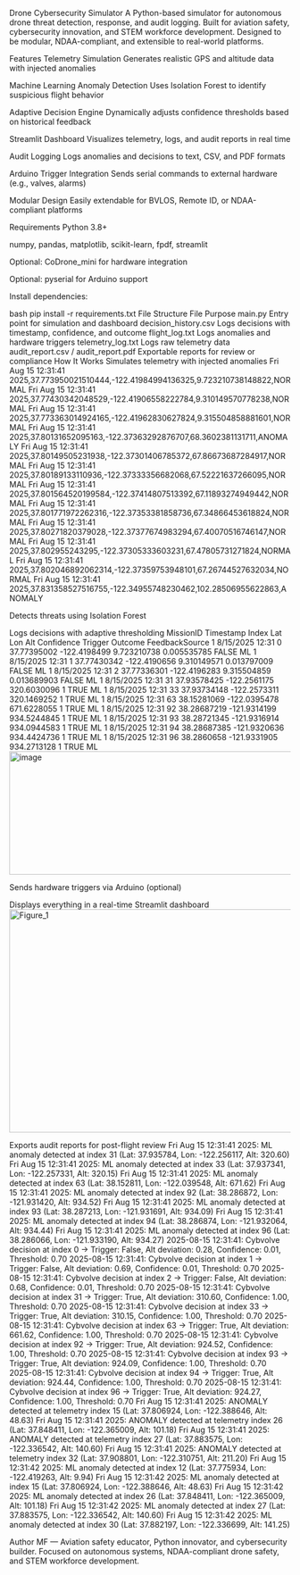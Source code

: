 Drone Cybersecurity Simulator
A Python-based simulator for autonomous drone threat detection, response, and audit logging. Built for aviation safety, cybersecurity innovation, and STEM workforce development. Designed to be modular, NDAA-compliant, and extensible to real-world platforms.

Features
Telemetry Simulation Generates realistic GPS and altitude data with injected anomalies

Machine Learning Anomaly Detection Uses Isolation Forest to identify suspicious flight behavior

Adaptive Decision Engine Dynamically adjusts confidence thresholds based on historical feedback

Streamlit Dashboard Visualizes telemetry, logs, and audit reports in real time

Audit Logging Logs anomalies and decisions to text, CSV, and PDF formats

Arduino Trigger Integration Sends serial commands to external hardware (e.g., valves, alarms)

Modular Design Easily extendable for BVLOS, Remote ID, or NDAA-compliant platforms

Requirements
Python 3.8+

numpy, pandas, matplotlib, scikit-learn, fpdf, streamlit

Optional: CoDrone_mini for hardware integration

Optional: pyserial for Arduino support

Install dependencies:

bash
pip install -r requirements.txt
File Structure
File	Purpose
main.py	Entry point for simulation and dashboard
decision_history.csv	Logs decisions with timestamp, confidence, and outcome
flight_log.txt	Logs anomalies and hardware triggers
telemetry_log.txt	Logs raw telemetry data
audit_report.csv / audit_report.pdf	Exportable reports for review or compliance
How It Works
Simulates telemetry with injected anomalies
Fri Aug 15 12:31:41 2025,37.773950021510444,-122.41984994136325,9.723210738148822,NORMAL
Fri Aug 15 12:31:41 2025,37.77430342048529,-122.41906558222784,9.310149570778238,NORMAL
Fri Aug 15 12:31:41 2025,37.773363014924165,-122.41962830627824,9.315504858881601,NORMAL
Fri Aug 15 12:31:41 2025,37.80131652095163,-122.37363292876707,68.3602381131711,ANOMALY
Fri Aug 15 12:31:41 2025,37.80149505231938,-122.37301406785372,67.86673687284917,NORMAL
Fri Aug 15 12:31:41 2025,37.80189133110936,-122.37333356682068,67.52221637266095,NORMAL
Fri Aug 15 12:31:41 2025,37.801564520199584,-122.37414807513392,67.11893274949442,NORMAL
Fri Aug 15 12:31:41 2025,37.801771972262316,-122.37353381858736,67.34866453618824,NORMAL
Fri Aug 15 12:31:41 2025,37.80271820379028,-122.37377674983294,67.40070516746147,NORMAL
Fri Aug 15 12:31:41 2025,37.802955243295,-122.37305333603231,67.47805731271824,NORMAL
Fri Aug 15 12:31:41 2025,37.802046892062314,-122.37359753948101,67.26744527632034,NORMAL
Fri Aug 15 12:31:41 2025,37.831358527516755,-122.34955748230462,102.28506955622863,ANOMALY


Detects threats using Isolation Forest

Logs decisions with adaptive thresholding
MissionID	Timestamp	Index	Lat	Lon	Alt	Confidence	Trigger	Outcome	FeedbackSource
1	8/15/2025 12:31	0	37.77395002	-122.4198499	9.723210738	0.005535785	FALSE		ML
1	8/15/2025 12:31	1	37.77430342	-122.4190656	9.310149571	0.013797009	FALSE		ML
1	8/15/2025 12:31	2	37.77336301	-122.4196283	9.315504859	0.013689903	FALSE		ML
1	8/15/2025 12:31	31	37.93578425	-122.2561175	320.6030096	1	TRUE		ML
1	8/15/2025 12:31	33	37.93734148	-122.2573311	320.1469252	1	TRUE		ML
1	8/15/2025 12:31	63	38.15281069	-122.0395478	671.6228055	1	TRUE		ML
1	8/15/2025 12:31	92	38.28687219	-121.9314199	934.5244845	1	TRUE		ML
1	8/15/2025 12:31	93	38.28721345	-121.9316914	934.0944583	1	TRUE		ML
1	8/15/2025 12:31	94	38.28687385	-121.9320636	934.4424736	1	TRUE		ML
1	8/15/2025 12:31	96	38.2860658	-121.9331905	934.2713128	1	TRUE		ML
<img width="715" height="221" alt="image" src="https://github.com/user-attachments/assets/99b8a0b7-28e7-4466-b0e4-c9d4d59328ed" />


Sends hardware triggers via Arduino (optional)

Displays everything in a real-time Streamlit dashboard
<img width="1000" height="400" alt="Figure_1" src="https://github.com/user-attachments/assets/91ea509e-a225-417b-ae37-dea15554e630" />


Exports audit reports for post-flight review
Fri Aug 15 12:31:41 2025: ML anomaly detected at index 31 (Lat: 37.935784, Lon: -122.256117, Alt: 320.60)
Fri Aug 15 12:31:41 2025: ML anomaly detected at index 33 (Lat: 37.937341, Lon: -122.257331, Alt: 320.15)
Fri Aug 15 12:31:41 2025: ML anomaly detected at index 63 (Lat: 38.152811, Lon: -122.039548, Alt: 671.62)
Fri Aug 15 12:31:41 2025: ML anomaly detected at index 92 (Lat: 38.286872, Lon: -121.931420, Alt: 934.52)
Fri Aug 15 12:31:41 2025: ML anomaly detected at index 93 (Lat: 38.287213, Lon: -121.931691, Alt: 934.09)
Fri Aug 15 12:31:41 2025: ML anomaly detected at index 94 (Lat: 38.286874, Lon: -121.932064, Alt: 934.44)
Fri Aug 15 12:31:41 2025: ML anomaly detected at index 96 (Lat: 38.286066, Lon: -121.933190, Alt: 934.27)
2025-08-15 12:31:41: Cybvolve decision at index 0 → Trigger: False, Alt deviation: 0.28, Confidence: 0.01, Threshold: 0.70
2025-08-15 12:31:41: Cybvolve decision at index 1 → Trigger: False, Alt deviation: 0.69, Confidence: 0.01, Threshold: 0.70
2025-08-15 12:31:41: Cybvolve decision at index 2 → Trigger: False, Alt deviation: 0.68, Confidence: 0.01, Threshold: 0.70
2025-08-15 12:31:41: Cybvolve decision at index 31 → Trigger: True, Alt deviation: 310.60, Confidence: 1.00, Threshold: 0.70
2025-08-15 12:31:41: Cybvolve decision at index 33 → Trigger: True, Alt deviation: 310.15, Confidence: 1.00, Threshold: 0.70
2025-08-15 12:31:41: Cybvolve decision at index 63 → Trigger: True, Alt deviation: 661.62, Confidence: 1.00, Threshold: 0.70
2025-08-15 12:31:41: Cybvolve decision at index 92 → Trigger: True, Alt deviation: 924.52, Confidence: 1.00, Threshold: 0.70
2025-08-15 12:31:41: Cybvolve decision at index 93 → Trigger: True, Alt deviation: 924.09, Confidence: 1.00, Threshold: 0.70
2025-08-15 12:31:41: Cybvolve decision at index 94 → Trigger: True, Alt deviation: 924.44, Confidence: 1.00, Threshold: 0.70
2025-08-15 12:31:41: Cybvolve decision at index 96 → Trigger: True, Alt deviation: 924.27, Confidence: 1.00, Threshold: 0.70
Fri Aug 15 12:31:41 2025: ANOMALY detected at telemetry index 15 (Lat: 37.806924, Lon: -122.388646, Alt: 48.63)
Fri Aug 15 12:31:41 2025: ANOMALY detected at telemetry index 26 (Lat: 37.848411, Lon: -122.365009, Alt: 101.18)
Fri Aug 15 12:31:41 2025: ANOMALY detected at telemetry index 27 (Lat: 37.883575, Lon: -122.336542, Alt: 140.60)
Fri Aug 15 12:31:41 2025: ANOMALY detected at telemetry index 32 (Lat: 37.908801, Lon: -122.310751, Alt: 211.20)
Fri Aug 15 12:31:42 2025: ML anomaly detected at index 12 (Lat: 37.775934, Lon: -122.419263, Alt: 9.94)
Fri Aug 15 12:31:42 2025: ML anomaly detected at index 15 (Lat: 37.806924, Lon: -122.388646, Alt: 48.63)
Fri Aug 15 12:31:42 2025: ML anomaly detected at index 26 (Lat: 37.848411, Lon: -122.365009, Alt: 101.18)
Fri Aug 15 12:31:42 2025: ML anomaly detected at index 27 (Lat: 37.883575, Lon: -122.336542, Alt: 140.60)
Fri Aug 15 12:31:42 2025: ML anomaly detected at index 30 (Lat: 37.882197, Lon: -122.336699, Alt: 141.25)


Author
MF — Aviation safety educator, Python innovator, and cybersecurity builder. Focused on autonomous systems, NDAA-compliant drone safety, and STEM workforce development.
